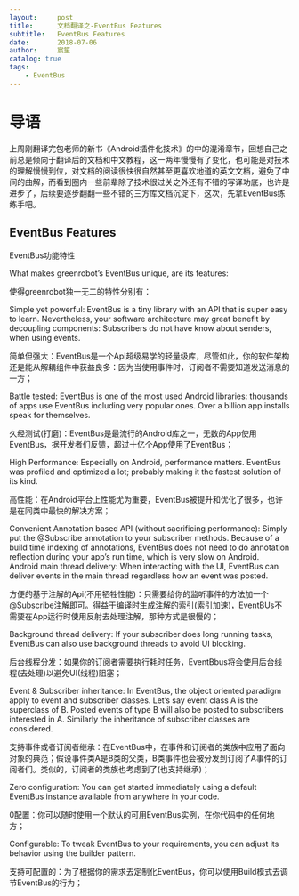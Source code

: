 ```yaml
---
layout:     post
title:      文档翻译之-EventBus Features
subtitle:   EventBus Features
date:       2018-07-06
author:     宸笙
catalog: true
tags:
    - EventBus
---
```




# 导语

上周刚翻译完包老师的新书《Android插件化技术》的中的混淆章节，回想自己之前总是倾向于翻译后的文档和中文教程，这一两年慢慢有了变化，也可能是对技术的理解慢慢到位，对文档的阅读很快很自然甚至更喜欢地道的英文文档，避免了中间的曲解，而看到圈内一些前辈除了技术很过关之外还有不错的写译功底，也许是进步了，后续要逐步翻翻一些不错的三方库文档沉淀下，这次，先拿EventBus练练手吧。

## EventBus Features

EventBus功能特性

What makes greenrobot’s EventBus unique, are its features:

使得greenrobot独一无二的特性分别有：

Simple yet powerful: EventBus is a tiny library with an API that is super easy to learn. Nevertheless, your software architecture may great benefit by decoupling components: Subscribers do not have know about senders, when using events.

简单但强大：EventBus是一个Api超级易学的轻量级库，尽管如此，你的软件架构还是能从解耦组件中获益良多：因为当使用事件时，订阅者不需要知道发送消息的一方；

Battle tested: EventBus is one of the most used Android libraries: thousands of apps use EventBus including very popular ones. Over a billion app installs speak for themselves.

久经测试(打磨)：EventBus是最流行的Android库之一，无数的App使用EventBus，据开发者们反馈，超过十亿个App使用了EventBus；

High Performance: Especially on Android, performance matters. EventBus was profiled and optimized a lot; probably making it the fastest solution of its kind.

高性能：在Android平台上性能尤为重要，EventBus被提升和优化了很多，也许是在同类中最快的解决方案；

Convenient Annotation based API (without sacrificing performance): Simply put the @Subscribe annotation to your subscriber methods. Because of a build time indexing of annotations, EventBus does not need to do annotation reflection during your app’s run time, which is very slow on Android.
Android main thread delivery: When interacting with the UI, EventBus can deliver events in the main thread regardless how an event was posted.

方便的基于注解的Api(不用牺牲性能)：只需要给你的监听事件的方法加一个@Subscribe注解即可。得益于编译时生成注解的索引(索引加速)，EventBUs不需要在App运行时使用反射去处理注解，那种方式是很慢的；

Background thread delivery: If your subscriber does long running tasks, EventBus can also use background threads to avoid UI blocking.

后台线程分发：如果你的订阅者需要执行耗时任务，EventBbus将会使用后台线程(去处理)以避免UI(线程)阻塞；

Event & Subscriber inheritance: In EventBus, the object oriented paradigm apply to event and subscriber classes. Let’s say event class A is the superclass of B. Posted events of type B will also be posted to subscribers interested in A. Similarly the inheritance of subscriber classes are considered.

支持事件或者订阅者继承：在EventBus中，在事件和订阅者的类族中应用了面向对象的典范；假设事件类A是B类的父类，B类事件也会被分发到订阅了A事件的订阅者们。类似的，订阅者的类族也考虑到了(也支持继承)；

Zero configuration: You can get started immediately using a default EventBus instance available from anywhere in your code.

0配置：你可以随时使用一个默认的可用EventBus实例，在你代码中的任何地方；

Configurable: To tweak EventBus to your requirements, you can adjust its behavior using the builder pattern.

支持可配置的：为了根据你的需求去定制化EventBus，你可以使用Build模式去调节EventBus的行为；
